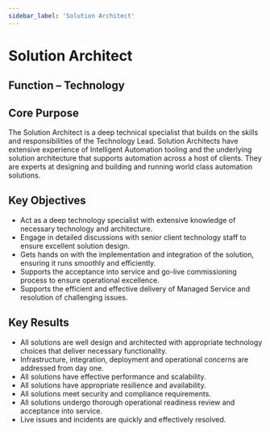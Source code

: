 ```yaml
---
sidebar_label: 'Solution Architect'
---
```


# Solution Architect

## Function – Technology
## Core Purpose
The Solution Architect is a deep technical specialist that builds on the skills and responsibilities of the Technology Lead. Solution Architects have extensive experience of Intelligent Automation tooling and the underlying solution architecture that supports automation across a host of clients. They are experts at designing and building and running world class automation solutions.
## Key Objectives
* Act as a deep technology specialist with extensive knowledge of necessary technology and architecture.
* Engage in detailed discussions with senior client technology staff to ensure excellent solution design.
* Gets hands on with the implementation and integration of the solution, ensuring it runs smoothly and efficiently.
* Supports the acceptance into service and go-live commissioning process to ensure operational excellence.
* Supports the efficient and effective delivery of Managed Service and resolution of challenging issues.
## Key Results
* All solutions are well design and architected with appropriate technology choices that deliver necessary functionality.
* Infrastructure, integration, deployment and operational concerns are addressed from day one.
* All solutions have effective performance and scalability.
* All solutions have appropriate resilience and availability.
* All solutions meet security and compliance requirements.
* All solutions undergo thorough operational readiness review and acceptance into service.
* Live issues and incidents are quickly and effectively resolved.
